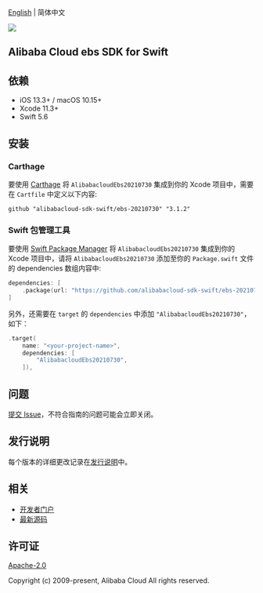 [English](README.md) | 简体中文

![](https://aliyunsdk-pages.alicdn.com/icons/AlibabaCloud.svg)

## Alibaba Cloud ebs SDK for Swift

## 依赖

- iOS 13.3+ / macOS 10.15+
- Xcode 11.3+
- Swift 5.6

## 安装

### Carthage

要使用 [Carthage](https://github.com/Carthage/Carthage) 将 `AlibabacloudEbs20210730` 集成到你的 Xcode 项目中，需要在 `Cartfile` 中定义以下内容:

```ogdl
github "alibabacloud-sdk-swift/ebs-20210730" "3.1.2"
```

### Swift 包管理工具

要使用 [Swift Package Manager](https://swift.org/package-manager/) 将 `AlibabacloudEbs20210730` 集成到你的 Xcode 项目中，请将 `AlibabacloudEbs20210730` 添加至你的 `Package.swift` 文件的 dependencies 数组内容中:

```swift
dependencies: [
    .package(url: "https://github.com/alibabacloud-sdk-swift/ebs-20210730.git", from: "3.1.2")
]
```

另外，还需要在 `target` 的 `dependencies` 中添加 `"AlibabacloudEbs20210730"`，如下：

```swift
.target(
    name: "<your-project-name>",
    dependencies: [
        "AlibabacloudEbs20210730",
    ]),
```

## 问题

[提交 Issue](https://github.com/alibabacloud-sdk-swift/ebs-20210730/issues/new)，不符合指南的问题可能会立即关闭。

## 发行说明

每个版本的详细更改记录在[发行说明](./ChangeLog.txt)中。

## 相关

* [开发者门户](https://next.api.aliyun.com/home)
* [最新源码](https://github.com/alibabacloud-sdk-swift/ebs-20210730)

## 许可证

[Apache-2.0](http://www.apache.org/licenses/LICENSE-2.0)

Copyright (c) 2009-present, Alibaba Cloud All rights reserved.
